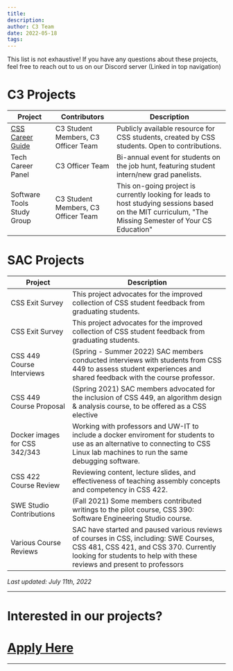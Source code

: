 ```yaml
---
title: 
description: 
author: C3 Team
date: 2022-05-18
tags: 
---
```


This list is not exhaustive! If you have any questions about these projects, feel free to reach out to us on our Discord server (Linked in top navigation)



# C3 Projects 
| Project                                                                              | Contributors                        | Description                                                                                   |
|--------------------------------------------------------------------------------------|-------------------------------------|-----------------------------------------------------------------------------------------------|
| [CSS Career Guide](https://css-student-advisory-council.github.io/css-career-guide/) | C3 Student Members, C3 Officer Team | Publicly available resource for CSS students, created by CSS students. Open to contributions. |
| Tech Career Panel                                                                    | C3 Officer Team                     | Bi-annual event for students on the job hunt, featuring student intern/new grad panelists.    |
| Software Tools Study Group                                                           | C3 Student Members, C3 Officer Team   | This on-going project is currently looking for leads to host studying sessions based on the MIT curriculum, "The Missing Semester of Your CS Education"                 

# SAC Projects 
| Project                                                                                                    | Description                                                                                   |
|--------------------------------------------------------------------------------------|---------------------------------------------------------------------------------------------|
| CSS Exit Survey                                                                      | This project advocates for the improved collection of CSS student feedback from graduating students.               
| CSS Exit Survey                                                                      | This project advocates for the improved collection of CSS student feedback from graduating students.               
| CSS 449 Course Interviews                                                            |  (Spring - Summer 2022) SAC members conducted interviews with students from CSS 449 to assess student experiences and shared feedback with the course professor.  
| CSS 449 Course Proposal                                                              | (Spring 2021) SAC members advocated for the inclusion of CSS 449, an algorithm design & analysis course, to be offered as a CSS elective 
| Docker images for CSS 342/343                                                        | Working with professors and UW-IT to include a docker enviroment for students to use as an alternative to connecting to CSS Linux lab machines to run the same debugging software.
| CSS 422 Course Review                                                                |Reviewing content, lecture slides, and effectiveness of teaching assembly concepts and competency in CSS 422. 
| SWE Studio Contributions                                                             |(Fall 2021) Some members contributed writings to the pilot course, CSS 390: Software Engineering Studio course.  
| Various Course Reviews                                                               |  SAC have started and paused various reviews of courses in CSS, including: SWE Courses, CSS 481, CSS 421, and CSS 370. Currently looking for students to help with these reviews and present to professors 



*Last updated: July 11th, 2022*

---

# Interested in our projects?
# [Apply Here](https://forms.gle/8j6GAaDwQZefcFSu8)

---